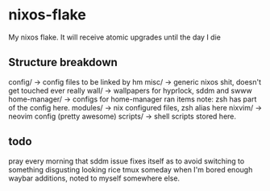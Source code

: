 # nixos-flake

My nixos flake. It will receive atomic upgrades until the day I die

## Structure breakdown

config/ -> config files to be linked by hm
misc/ -> generic nixos shit, doesn't get touched ever really
wall/ -> wallpapers for hyprlock, sddm and swww
home-manager/ -> configs for home-manager ran items note: zsh has part of the config here.
modules/ -> nix configured files, zsh alias here
nixvim/ -> neovim config (pretty awesome)
scripts/ -> shell scripts stored here.

## todo
pray every morning that sddm issue fixes itself as to avoid switching to something disgusting looking
rice tmux someday when I'm bored enough 
waybar additions, noted to myself somewhere else.
